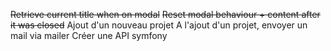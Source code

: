 ~~Retrieve current title when on modal~~
~~Reset modal behaviour + content after it was closed~~
Ajout d'un nouveau projet
A l'ajout d'un projet, envoyer un mail via mailer
Créer une API symfony